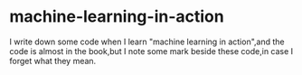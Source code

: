 # machine-learning-in-action
I write down some code when I learn "machine learning in action",and the code is almost in the book,but I note some mark beside these code,in case I forget what they mean.
